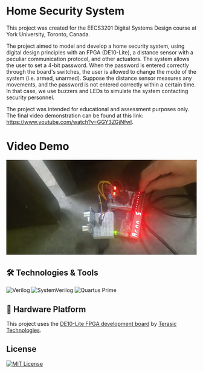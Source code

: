 # Home Security System

This project was created for the EECS3201 Digital Systems Design course at York University, Toronto, Canada.

The project aimed to model and develop a home security system, using digital design principles with an FPGA (DE10-Lite), a distance sensor with a peculiar communication
protocol, and other actuators. The system allows the user to set a 4-bit password. When the password is entered correctly through the board's switches, the user is allowed to change the mode
of the system (i.e. armed, unarmed). Suppose the distance sensor measures any movements, and the password is not entered correctly within a certain time. In that case, we use buzzers and LEDs to simulate the system contacting security personnel.

The project was intended for educational and assessment purposes only. The final video demonstration can be found at this link: https://www.youtube.com/watch?v=GGY3ZGjNfwI.

# Video Demo
[![Watch the video](Images/circuit_driver.png)](https://www.youtube.com/watch?v=GGY3ZGjNfwI)

## 🛠️ Technologies & Tools
![Verilog](https://img.shields.io/badge/-Verilog-blue?logo=verilog&logoColor=white&style=plastic)
![SystemVerilog](https://img.shields.io/badge/-SystemVerilog-blueviolet?style=plastic)
![Quartus Prime](https://img.shields.io/badge/-Quartus%20Prime-lightgrey?logo=intel&logoColor=blue&style=plastic)

## 🧱 Hardware Platform
This project uses the [DE10-Lite FPGA development board](https://www.terasic.com.tw/cgi-bin/page/archive.pl?Language=English&CategoryNo=205&No=1046) by [Terasic Technologies](https://www.terasic.com.tw/).

## License
[![MIT License](https://img.shields.io/badge/License-MIT-green.svg)](https://choosealicense.com/licenses/mit/)

